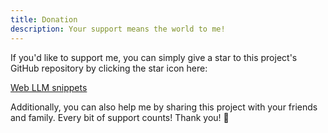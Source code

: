 ```yaml
---
title: Donation
description: Your support means the world to me!
---
```


If you'd like to support me, you can simply give a star to this project's GitHub repository by clicking the star icon here:

[Web LLM snippets](https://github.com/ibra-kdbra/Web_Prompt_snippets)

Additionally, you can also help me by sharing this project with your friends and family. Every bit of support counts! Thank you! 🌟
